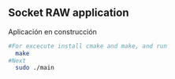 ## Socket RAW application ##
Aplicación en construcción

```bash
#For excecute install cmake and make, and run
  make
#Next
  sudo ./main 
```
